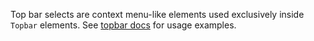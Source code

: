 Top bar selects are context menu-like elements used exclusively inside `Topbar` elements. See [topbar docs](#Topbar) for usage examples.
